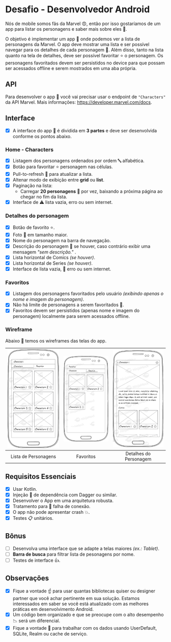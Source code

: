 # Desafio - Desenvolvedor Android

Nós de mobile somos fãs da Marvel :heart_eyes:, então por isso gostaríamos de um app para listar os personagens e saber mais sobre eles :rocket:.

O objetivo é implementar um app :iphone: onde podemos ver a lista de personagens da Marvel. O app deve mostrar uma lista e ser possível navegar para os detalhes de cada personagem :space_invader:. Além disso, tanto na lista quanto na tela de detalhes, deve ser possível favoritar :star: o personagem. Os personagens favoritados devem ser persistidos no device para que possam ser acessados offline e serem mostrados em uma aba própria.

## API

Para desenvolver o app :iphone: você vai precisar usar o endpoint de `"Characters"` da API Marvel. 
Mais informações: https://developer.marvel.com/docs.

## Interface

- [x] A interface do app :iphone: é dividida em **3 partes** e deve ser desenvolvida conforme os pontos abaixo.

### Home - Characters

- [x] Listagem dos personagens ordenados por ordem :abc: alfabética.
- [x] Botão para favoritar :star: personagem nas células.
- [x] Pull-to-refresh :arrows_counterclockwise: para atualizar a lista.
- [x] Altenar modo de exibição entre **grid** ou **list**.
- [x] Paginação na lista:
    - Carregar **20 personagens** :space_invader: por vez, baixando a próxima página ao chegar no fim da lista.
- [x] Interface de :warning: lista vazia, erro ou sem internet.

### Detalhes do personagem

- [x] Botão de favorito :star:.
- [x] Foto :foggy: em tamanho maior.
- [x] Nome do personagem na barra de navegação.
- [x] Descrição do personagem :space_invader: se houver, caso contrário exibir uma mensagem  *"sem descrição."* .
- [x] Lista horizontal de Comics *(se houver)*.
- [x] Lista horizontal de Series *(se houver)*.
- [x] Interface de lista vazia, :no_mobile_phones: erro ou sem internet.

### Favoritos

- [x] Listagem dos personagens favoritados pelo usuário *(exibindo apenas o nome e imagem do personagem)*.
- [x] Não há limite de personagens a serem favoritados :metal:.
- [x] Favoritos devem ser persistidos (apenas nome e imagem do personagem) localmente para serem acessados offline.

### Wireframe

Abaixo :eyes: temos os wireframes das telas do app.

| ![Page1](android/Characters.png)  | ![Page2](android/Favorites.png) | ![Page3](android/Detail.png) |
|:---:|:---:|:---:|
| Lista de Personagens | Favoritos | Detalhes do Personagem |

## Requisitos Essenciais

- [x] Usar Kotlin.
- [x] Injeção :syringe: de dependência com Dagger ou similar.
- [x] Desenvolver o App em uma arquitetura robusta.
- [x] Tratamento para :no_mobile_phones: falha de conexão.
- [x] O app não pode apresentar crash :boom:.
- [x] Testes :clipboard: unitários.

## Bônus

- [ ] Desenvolva uma interface que se adapte a telas maiores *(ex.: Tablet)*.
- [ ] **Barra de busca** para filtrar lista de pesonagens por nome.
- [ ] Testes de interface :+1:.

## Observações

- [x] Fique a vontade :point_up: para usar quantas bibliotecas quiser ou designer partner que você achar pertinente em sua solução. Estamos interessados em saber se você está atualizado com as melhores práticas em desenvolvimento Android. 
- [x] Um código bem organizado e que se preocupe com o alto desempenho :chart_with_downwards_trend: será um diferencial.
- [x] Fique a vontade :wave: para trabalhar com os dados usando UserDefault, SQLite, Realm ou cache de serviço.
